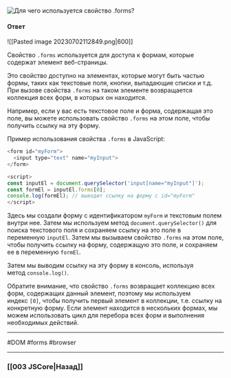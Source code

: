 ![Для чего используется свойство `.forms`?](https://youtu.be/lZNWrW39ELM?t=616)

#### Ответ

![[Pasted image 20230702112849.png|600]]

Свойство `.forms` используется для доступа к формам, которые содержат элемент веб-страницы.

Это свойство доступно на элементах, которые могут быть частью формы, таких как текстовые поля, кнопки, выпадающие списки и т.д. При вызове свойства `.forms` на таком элементе возвращается коллекция всех форм, в которых он находится.

Например, если у вас есть текстовое поле и форма, содержащая это поле, вы можете использовать свойство `.forms` на этом поле, чтобы получить ссылку на эту форму.

Пример использования свойства `.forms` в JavaScript:

```javascript
<form id="myForm">
  <input type="text" name="myInput">
</form>

<script>
const inputEl = document.querySelector('input[name="myInput"]');
const formEl = inputEl.forms[0];
console.log(formEl); // выводит ссылку на форму с id="myForm"
</script>
```

Здесь мы создали форму с идентификатором `myForm` и текстовым полем внутри нее. Затем мы используем метод `document.querySelector()` для поиска текстового поля и сохраняем ссылку на это поле в переменную `inputEl`. Затем мы вызываем свойство `.forms` на этом поле, чтобы получить ссылку на форму, содержащую это поле, и сохраняем ее в переменную `formEl`.

Затем мы выводим ссылку на эту форму в консоль, используя метод `console.log()`.

Обратите внимание, что свойство `.forms` возвращает коллекцию всех форм, содержащих данный элемент, поэтому мы используем индекс `[0]`, чтобы получить первый элемент в коллекции, т.е. ссылку на конкретную форму. Если элемент находится в нескольких формах, мы можем использовать цикл для перебора всех форм и выполнения необходимых действий.

___
#DOM #forms #browser 

___

### [[003 JSCore|Назад]]